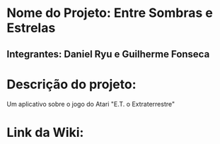# Nome do Projeto: Entre Sombras e Estrelas

<h2>Integrantes: Daniel Ryu e Guilherme Fonseca </h2>

# Descrição do projeto:
Um aplicativo sobre o jogo do Atari "E.T. o Extraterrestre"

# Link da Wiki:
